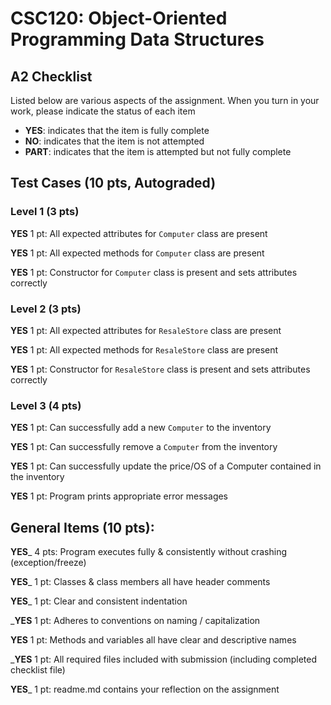 # CSC120: Object-Oriented Programming Data Structures
## A2 Checklist

Listed below are various aspects of the assignment.  When you turn in your work, please indicate the status of each item

- **YES**: indicates that the item is fully complete
- **NO**: indicates that the item is not attempted
- **PART**: indicates that the item is attempted but not fully complete

## Test Cases (10 pts, Autograded)

### Level 1 (3 pts)

__YES__ 1 pt: All expected attributes for `Computer` class are present

__YES__ 1 pt: All expected methods for `Computer` class are present

__YES__ 1 pt: Constructor for `Computer` class is present and sets attributes correctly

### Level 2 (3 pts)

__YES__ 1 pt: All expected attributes for `ResaleStore` class are present

__YES__ 1 pt: All expected methods for `ResaleStore` class are present

__YES__ 1 pt: Constructor for `ResaleStore` class is present and sets attributes correctly

### Level 3 (4 pts)

__YES__ 1 pt: Can successfully add a new `Computer` to the inventory

__YES__ 1 pt: Can successfully remove a `Computer` from the inventory

__YES__ 1 pt: Can successfully update the price/OS of a Computer contained in the inventory

__YES__ 1 pt: Program prints appropriate error messages

## General Items (10 pts):

__YES___ 4 pts: Program executes fully & consistently without crashing (exception/freeze)

__YES___ 1 pt: Classes & class members all have header comments

__YES___ 1 pt: Clear and consistent indentation

___YES__ 1 pt: Adheres to conventions on naming / capitalization

__YES__ 1 pt: Methods and variables all have clear and descriptive names

___YES__ 1 pt: All required files included with submission (including completed checklist file)

__YES___ 1 pt: readme.md contains your reflection on the assignment
